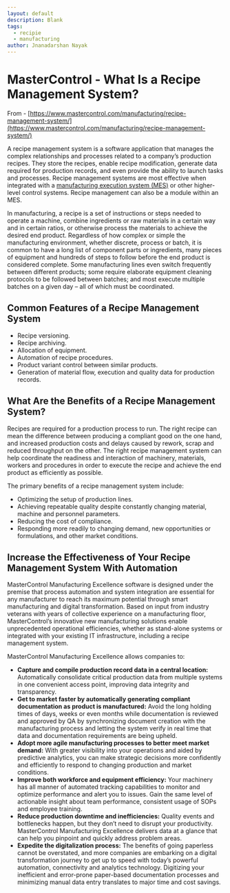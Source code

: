 ```yaml
---
layout: default
description: Blank
tags:
  - recipie
  - manufacturing
author: Jnanadarshan Nayak
---
```


# MasterControl -  What Is a Recipe Management System?

From - [https://www.mastercontrol.com/manufacturing/recipe-management-system/](https://www.mastercontrol.com/manufacturing/recipe-management-system/)

A recipe management system is a software application that manages the complex relationships and processes related to a company’s production recipes. They store the recipes, enable recipe modification, generate data required for production records, and even provide the ability to launch tasks and processes. Recipe management systems are most effective when integrated with a [manufacturing execution system \(MES\)](https://www.mastercontrol.com/manufacturing/manufacturing-execution-systems-software) or other higher-level control systems. Recipe management can also be a module within an MES.

In manufacturing, a recipe is a set of instructions or steps needed to operate a machine, combine ingredients or raw materials in a certain way and in certain ratios, or otherwise process the materials to achieve the desired end product. Regardless of how complex or simple the manufacturing environment, whether discrete, process or batch, it is common to have a long list of component parts or ingredients, many pieces of equipment and hundreds of steps to follow before the end product is considered complete. Some manufacturing lines even switch frequently between different products; some require elaborate equipment cleaning protocols to be followed between batches; and most execute multiple batches on a given day – all of which must be coordinated.

## Common Features of a Recipe Management System

* Recipe versioning.
* Recipe archiving.
* Allocation of equipment.
* Automation of recipe procedures.
* Product variant control between similar products.
* Generation of material flow, execution and quality data for production records.

## What Are the Benefits of a Recipe Management System?

Recipes are required for a production process to run. The right recipe can mean the difference between producing a compliant good on the one hand, and increased production costs and delays caused by rework, scrap and reduced throughput on the other. The right recipe management system can help coordinate the readiness and interaction of machinery, materials, workers and procedures in order to execute the recipe and achieve the end product as efficiently as possible.

The primary benefits of a recipe management system include:

* Optimizing the setup of production lines.
* Achieving repeatable quality despite constantly changing material, machine and personnel parameters.
* Reducing the cost of compliance.
* Responding more readily to changing demand, new opportunities or formulations, and other market conditions.

## Increase the Effectiveness of Your Recipe Management System With Automation

MasterControl Manufacturing Excellence software is designed under the premise that process automation and system integration are essential for any manufacturer to reach its maximum potential through smart manufacturing and digital transformation. Based on input from industry veterans with years of collective experience on a manufacturing floor, MasterControl’s innovative new manufacturing solutions enable unprecedented operational efficiencies, whether as stand-alone systems or integrated with your existing IT infrastructure, including a recipe management system.

MasterControl Manufacturing Excellence allows companies to:

* **Capture and compile production record data in a central location:** Automatically consolidate critical production data from multiple systems in one convenient access point, improving data integrity and transparency.
* **Get to market faster by automatically generating compliant documentation as product is manufactured:** Avoid the long holding times of days, weeks or even months while documentation is reviewed and approved by QA by synchronizing document creation with the manufacturing process and letting the system verify in real time that data and documentation requirements are being upheld.
* **Adopt more agile manufacturing processes to better meet market demand:** With greater visibility into your operations and aided by predictive analytics, you can make strategic decisions more confidently and efficiently to respond to changing production and market conditions.
* **Improve both workforce and equipment efficiency:** Your machinery has all manner of automated tracking capabilities to monitor and optimize performance and alert you to issues. Gain the same level of actionable insight about team performance, consistent usage of SOPs and employee training.
* **Reduce production downtime and inefficiencies:** Quality events and bottlenecks happen, but they don’t need to disrupt your productivity. MasterControl Manufacturing Excellence delivers data at a glance that can help you pinpoint and quickly address problem areas.
* **Expedite the digitalization process:** The benefits of going paperless cannot be overstated, and more companies are embarking on a digital transformation journey to get up to speed with today’s powerful automation, connectivity and analytics technology. Digitizing your inefficient and error-prone paper-based documentation processes and minimizing manual data entry translates to major time and cost savings.

